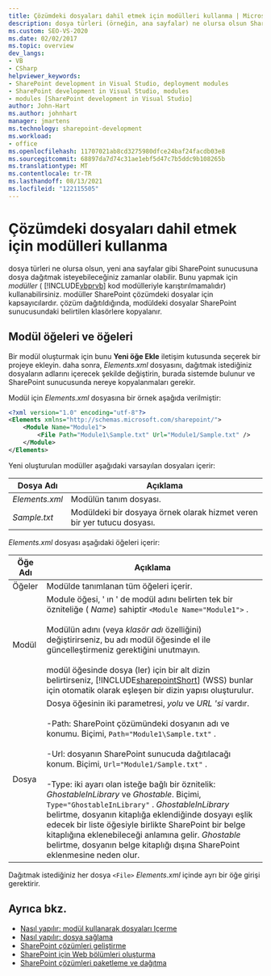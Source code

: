 ```yaml
---
title: Çözümdeki dosyaları dahil etmek için modülleri kullanma | Microsoft Docs
description: dosya türleri (örneğin, ana sayfalar) ne olursa olsun SharePoint sunucusuna dosya dağıtmak için bir SharePoint çözümündeki dosyalar için modüller veya kapsayıcılar kullanın.
ms.custom: SEO-VS-2020
ms.date: 02/02/2017
ms.topic: overview
dev_langs:
- VB
- CSharp
helpviewer_keywords:
- SharePoint development in Visual Studio, deployment modules
- SharePoint development in Visual Studio, modules
- modules [SharePoint development in Visual Studio]
author: John-Hart
ms.author: johnhart
manager: jmartens
ms.technology: sharepoint-development
ms.workload:
- office
ms.openlocfilehash: 11707021ab8cd3275980dfce24baf24facdb03e8
ms.sourcegitcommit: 68897da7d74c31ae1ebf5d47c7b5ddc9b108265b
ms.translationtype: MT
ms.contentlocale: tr-TR
ms.lasthandoff: 08/13/2021
ms.locfileid: "122115505"
---
```

# <a name="use-modules-to-include-files-in-the-solution"></a>Çözümdeki dosyaları dahil etmek için modülleri kullanma
  dosya türleri ne olursa olsun, yeni ana sayfalar gibi SharePoint sunucusuna dosya dağıtmak isteyebileceğiniz zamanlar olabilir. Bunu yapmak için *modüller* ( [!INCLUDE[vbprvb](../sharepoint/includes/vbprvb-md.md)] kod modülleriyle karıştırılmamalıdır) kullanabilirsiniz. modüller SharePoint çözümdeki dosyalar için kapsayıcılardır. çözüm dağıtıldığında, modüldeki dosyalar SharePoint sunucusundaki belirtilen klasörlere kopyalanır.

## <a name="module-items-and-elements"></a>Modül öğeleri ve öğeleri
 Bir modül oluşturmak için bunu **Yeni öğe Ekle** iletişim kutusunda seçerek bir projeye ekleyin. daha sonra, *Elements.xml* dosyasını, dağıtmak istediğiniz dosyaların adlarını içerecek şekilde değiştirin, burada sistemde bulunur ve SharePoint sunucusunda nereye kopyalanmaları gerekir.

 Modül için *Elements.xml* dosyasına bir örnek aşağıda verilmiştir:

```xml
<?xml version="1.0" encoding="utf-8"?>
<Elements xmlns="http://schemas.microsoft.com/sharepoint/">
    <Module Name="Module1">
        <File Path="Module1\Sample.txt" Url="Module1/Sample.txt" />
    </Module>
</Elements>

```

 Yeni oluşturulan modüller aşağıdaki varsayılan dosyaları içerir:

|Dosya Adı|Açıklama|
|---------------|-----------------|
|*Elements.xml*|Modülün tanım dosyası.|
|*Sample.txt*|Modüldeki bir dosyaya örnek olarak hizmet veren bir yer tutucu dosyası.|

 *Elements.xml* dosyası aşağıdaki öğeleri içerir:

|Öğe Adı|Açıklama|
|------------------|-----------------|
|Öğeler|Modülde tanımlanan tüm öğeleri içerir.|
|Modül|Module öğesi, ' ın ' de modül adını belirten tek bir özniteliğe ( *Name*) sahiptir `<Module Name="Module1">` .<br /><br /> Modülün adını (veya *klasör adı* özelliğini) değiştirirseniz, bu adı modül öğesinde el ile güncelleştirmeniz gerektiğini unutmayın.<br /><br /> modül öğesinde dosya (ler) için bir alt dizin belirtirseniz, [!INCLUDE[sharepointShort](../sharepoint/includes/sharepointshort-md.md)] (WSS) bunlar için otomatik olarak eşleşen bir dizin yapısı oluşturulur.|
|Dosya|Dosya öğesinin iki parametresi, *yolu* ve *URL 'si* vardır.<br /><br /> -Path: SharePoint çözümündeki dosyanın adı ve konumu. Biçimi, `Path="Module1\Sample.txt"` .<br /><br /> -Url: dosyanın SharePoint sunucuda dağıtılacağı konum. Biçimi, `Url="Module1/Sample.txt"` .<br /><br /> -Type: iki ayarı olan isteğe bağlı bir öznitelik: *GhostableInLibrary* ve *Ghostable*. Biçimi, `Type="GhostableInLibrary"` . *GhostableInLibrary* belirtme, dosyanın kitaplığa eklendiğinde dosyayı eşlik edecek bir liste öğesiyle birlikte SharePoint bir belge kitaplığına eklenebileceği anlamına gelir. *Ghostable* belirtme, dosyanın belge kitaplığı dışına SharePoint eklenmesine neden olur.|

 Dağıtmak istediğiniz her dosya `<File>` *Elements.xml* içinde ayrı bir öğe girişi gerektirir.

## <a name="see-also"></a>Ayrıca bkz.
- [Nasıl yapılır: modül kullanarak dosyaları Içerme](../sharepoint/how-to-include-files-by-using-a-module.md)
- [Nasıl yapılır: dosya sağlama](/previous-versions/office/developer/sharepoint-2010/ms441170(v=office.14))
- [SharePoint çözümleri geliştirme](../sharepoint/developing-sharepoint-solutions.md)
- [SharePoint için Web bölümleri oluşturma](../sharepoint/creating-web-parts-for-sharepoint.md)
- [SharePoint çözümleri paketleme ve dağıtma](../sharepoint/packaging-and-deploying-sharepoint-solutions.md)
